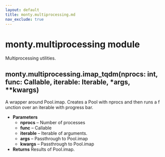 ```yaml
---
layout: default
title: monty.multiprocessing.md
nav_exclude: true
---
```


# monty.multiprocessing module

Multiprocessing utilities.

## monty.multiprocessing.imap_tqdm(nprocs: int, func: Callable, iterable: Iterable, \*args, \*\*kwargs)

A wrapper around Pool.imap. Creates a Pool with nprocs and then runs a f
unction over an iterable with progress bar.

* **Parameters**
  * **nprocs** – Number of processes
  * **func** – Callable
  * **iterable** – Iterable of arguments.
  * **args** – Passthrough to Pool.imap
  * **kwargs** – Passthrough to Pool.imap
* **Returns**
  Results of Pool.imap.